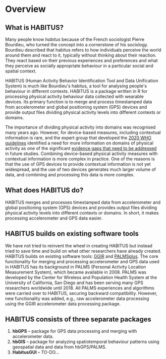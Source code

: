 # Overview

## What is HABITUS?

Many people know *habitus* because of the French sociologist Pierre Bourdieu, who turned the concept into a cornerstone of his sociology. Bourdieu described that habitus refers to how individuals perceive the world around them and react to it, typically without thinking about their reaction. They react based on their previous experiences and preferences and what they perceive as socially appropriate behaviour in a particular social and spatial context.

HABITUS (Human Activity Behavior Identification Tool and Data Unification System) is much like Bourdieu's habitus, a tool for analysing people's behaviour in different contexts. HABITUS is a package written in R for processing physical activity behaviour data collected with wearable devices. Its primary function is to merge and process timestamped data from accelerometer and global positioning system (GPS) devices and provide output files dividing physical activity levels into different contexts or domains.

The importance of dividing physical activity into domains was recognised many years ago. However, for device-based measures, including contextual information is rare, and the expert group that developed the [2020 WHO guidelines](https://www.who.int/publications/i/item/9789240015128) identified a need for more information on domains of physical activity as one of the significant [evidence gaps that need to be addressed](https://ijbnpa.biomedcentral.com/articles/10.1186/s12966-020-01042-2) in future studies. Combining device-based physical activity measures with contextual information is more complex in practice. One of the reasons is that the use of GPS devices to provide contextual information is not yet widespread, and the use of two devices generates much larger volume of data, and combining and processing this data is more complex.

## What does HABITUS do?

HABITUS merges and processes timestamped data from accelerometer and global positioning system (GPS) devices and provides output files dividing physical activity levels into different contexts or domains. In short, it makes processing accelerometer and GPS data easier.

## HABITUS builds on existing software tools

We have not tried to reinvent the wheel in creating HABITUS but instead tried to save time and build on what other researchers have already created. HABITUS builds on existing software tools: [GGIR](https://cran.r-project.org/web/packages/GGIR/vignettes/GGIR.html) and [PALMSplus](https://thets.github.io/palmsplusr/).
The core functionality for merging and processing accelerometer and GPS data used in HABITUS has its background in PALMS (Personal Activity Location Measurement System), which became available in 2008. PALMS was developed by the Center for Wireless and Population Health System at the University of California, San Diego and has been serving many GPS researchers worldwide until 2018. All PALMS experiences and algorithms were carried over to HABITUS, securing backward compatibility. However, new functionality was added, e.g., raw accelerometer data processing using the GGIR accelerometer data processing package.

## HABITUS consists of three separate packages

1. **hbGPS** – package for GPS data processing and merging with accelerometer data.
2. **hbGIS** – package for analyzing spatiotemporal behaviour patterns using geospatial data and data from hbGPS/PALMS.
3. **HabitusGUI** – TO-DO...